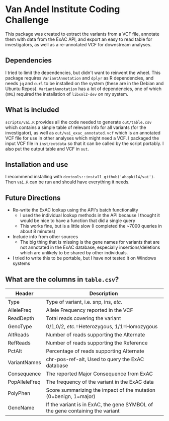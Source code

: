 # Van Andel Institute Coding Challenge
This package was created to extract the variants from a VCF file, annotate them
with data from the ExAC API, and export an easy to read table for investigators,
as well as a re-annotated VCF for downstream analyses. 

## Dependencies 
I tried to limit the dependencies, but didn't want to reinvent the wheel. This
package requires `VariantAnnotation` and `dplyr` as R dependencies, and needs 
`jq` and `curl` to be installed on the system (these are in the Debian and Ubuntu Repos).
`VariantAnnotation` has a lot of dependencies, one of which (`XML`) required the
installation of `libxml2-dev` on my system.

## What is included
`scripts/vai.R` provides all the code needed to generate `out/table.csv` which
contains a simple table of relevant info for all variants (for the
investigator), as well as `out/vai_exac_annotated.vcf` which is an annotated VCF
file for use in other analyses which might need a VCF. 
I packaged the input VCF file in `inst/extdata` so that it can be called by the
script portably. I also put the output table and VCF in `out`. 

## Installation and use
I recommend installing with `devtools::install_github('ahopki14/vai')`. Then
`vai.R` can be run and should have everything it needs. 

## Future Directions
* Re-write the ExAC lookup using the API's batch functionality
  * I used the individual lookup methods in the API because I thought it
would be nice to have a function that did a single query
  * This works fine, but is a little slow (I completed the ~7000
queries in about 8 minutes)
* Include info from other sources
  * The big thing that is missing is the gene names for variants that are
not annotated in the ExAC database, especially insertions/deletions which are
unlikely to be shared by other individuals.  
* I tried to write this to be portable, but I have not tested it on Windows
  systems 


## What are the columns in `table.csv`?
Header        | Description
--------------|------------
Type          | Type of variant, i.e. snp, ins, _etc._
AlleleFreq    | Allele Frequency reported in the VCF
ReadDepth     | Total reads covering the variant
GenoType      | 0/1,0/2, _etc._=Heterozygous, 1/1=Homozygous    
AltReads      | Number of reads supporting the Alternate
RefReads      | Number of reads supporting the Reference
PctAlt        | Percentage of reads supporting Alternate
VariantNames  | chr-pos-ref-alt, Used to query the ExAC database
Consequence   | The reported Major Consequence from ExAC
PopAlleleFreq | The frequency of the variant in the ExAC data
PolyPhen      | Score summarizing the impact of the mutation (0=benign, 1=major)
GeneName      | If the variant is in ExAC, the gene SYMBOL of the gene containing the variant




